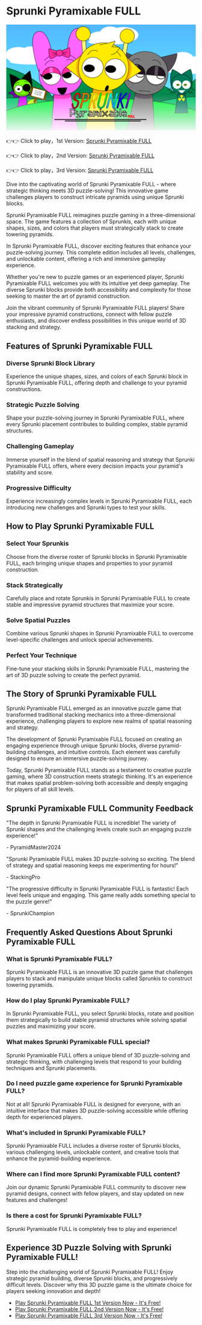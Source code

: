# Sprunki Pyramixable FULL

![Sprunki Pyramixable FULL](https://raw.githubusercontent.com/sprunkiscrunkly/sprunki-pyramixable-full/refs/heads/main/sprunki-pyramixable-full.png "Sprunki Pyramixable FULL")

👉👉 Click to play，1st Version: [Sprunki Pyramixable FULL](https://sprunksters.com/sprunki-pyramixable-full/ "Sprunki Pyramixable FULL")

👉👉 Click to play，2nd Version: [Sprunki Pyramixable FULL](https://sprunkiscrunkly.com/sprunki-pyramixable-full/ "Sprunki Pyramixable FULL")

👉👉 Click to play，3rd Version: [Sprunki Pyramixable FULL](https://sprunkipyramixed.com/sprunki-pyramixable-full/ "Sprunki Pyramixable FULL")

Dive into the captivating world of Sprunki Pyramixable FULL - where strategic thinking meets 3D puzzle-solving! This innovative game challenges players to construct intricate pyramids using unique Sprunki blocks.

Sprunki Pyramixable FULL reimagines puzzle gaming in a three-dimensional space. The game features a collection of Sprunkis, each with unique shapes, sizes, and colors that players must strategically stack to create towering pyramids.

In Sprunki Pyramixable FULL, discover exciting features that enhance your puzzle-solving journey. This complete edition includes all levels, challenges, and unlockable content, offering a rich and immersive gameplay experience.

Whether you're new to puzzle games or an experienced player, Sprunki Pyramixable FULL welcomes you with its intuitive yet deep gameplay. The diverse Sprunki blocks provide both accessibility and complexity for those seeking to master the art of pyramid construction.

Join the vibrant community of Sprunki Pyramixable FULL players! Share your impressive pyramid constructions, connect with fellow puzzle enthusiasts, and discover endless possibilities in this unique world of 3D stacking and strategy.

## Features of Sprunki Pyramixable FULL

### Diverse Sprunki Block Library

Experience the unique shapes, sizes, and colors of each Sprunki block in Sprunki Pyramixable FULL, offering depth and challenge to your pyramid constructions.

### Strategic Puzzle Solving

Shape your puzzle-solving journey in Sprunki Pyramixable FULL, where every Sprunki placement contributes to building complex, stable pyramid structures.

### Challenging Gameplay

Immerse yourself in the blend of spatial reasoning and strategy that Sprunki Pyramixable FULL offers, where every decision impacts your pyramid's stability and score.

### Progressive Difficulty

Experience increasingly complex levels in Sprunki Pyramixable FULL, each introducing new challenges and Sprunki types to test your skills.

## How to Play Sprunki Pyramixable FULL

### Select Your Sprunkis

Choose from the diverse roster of Sprunki blocks in Sprunki Pyramixable FULL, each bringing unique shapes and properties to your pyramid construction.

### Stack Strategically

Carefully place and rotate Sprunkis in Sprunki Pyramixable FULL to create stable and impressive pyramid structures that maximize your score.

### Solve Spatial Puzzles

Combine various Sprunki shapes in Sprunki Pyramixable FULL to overcome level-specific challenges and unlock special achievements.

### Perfect Your Technique

Fine-tune your stacking skills in Sprunki Pyramixable FULL, mastering the art of 3D puzzle solving to create the perfect pyramid.

## The Story of Sprunki Pyramixable FULL

Sprunki Pyramixable FULL emerged as an innovative puzzle game that transformed traditional stacking mechanics into a three-dimensional experience, challenging players to explore new realms of spatial reasoning and strategy.

The development of Sprunki Pyramixable FULL focused on creating an engaging experience through unique Sprunki blocks, diverse pyramid-building challenges, and intuitive controls. Each element was carefully designed to ensure an immersive puzzle-solving journey.

Today, Sprunki Pyramixable FULL stands as a testament to creative puzzle gaming, where 3D construction meets strategic thinking. It's an experience that makes spatial problem-solving both accessible and deeply engaging for players of all skill levels.

## Sprunki Pyramixable FULL Community Feedback

"The depth in Sprunki Pyramixable FULL is incredible! The variety of Sprunki shapes and the challenging levels create such an engaging puzzle experience!"

\- PyramidMaster2024

"Sprunki Pyramixable FULL makes 3D puzzle-solving so exciting. The blend of strategy and spatial reasoning keeps me experimenting for hours!"

\- StackingPro

"The progressive difficulty in Sprunki Pyramixable FULL is fantastic! Each level feels unique and engaging. This game really adds something special to the puzzle genre!"

\- SprunkiChampion

## Frequently Asked Questions About Sprunki Pyramixable FULL

### What is Sprunki Pyramixable FULL?

Sprunki Pyramixable FULL is an innovative 3D puzzle game that challenges players to stack and manipulate unique blocks called Sprunkis to construct towering pyramids.

### How do I play Sprunki Pyramixable FULL?

In Sprunki Pyramixable FULL, you select Sprunki blocks, rotate and position them strategically to build stable pyramid structures while solving spatial puzzles and maximizing your score.

### What makes Sprunki Pyramixable FULL special?

Sprunki Pyramixable FULL offers a unique blend of 3D puzzle-solving and strategic thinking, with challenging levels that respond to your building techniques and Sprunki placements.

### Do I need puzzle game experience for Sprunki Pyramixable FULL?

Not at all! Sprunki Pyramixable FULL is designed for everyone, with an intuitive interface that makes 3D puzzle-solving accessible while offering depth for experienced players.

### What's included in Sprunki Pyramixable FULL?

Sprunki Pyramixable FULL includes a diverse roster of Sprunki blocks, various challenging levels, unlockable content, and creative tools that enhance the pyramid-building experience.

### Where can I find more Sprunki Pyramixable FULL content?

Join our dynamic Sprunki Pyramixable FULL community to discover new pyramid designs, connect with fellow players, and stay updated on new features and challenges!

### Is there a cost for Sprunki Pyramixable FULL?

Sprunki Pyramixable FULL is completely free to play and experience!

## Experience 3D Puzzle Solving with Sprunki Pyramixable FULL!

Step into the challenging world of Sprunki Pyramixable FULL! Enjoy strategic pyramid building, diverse Sprunki blocks, and progressively difficult levels. Discover why this 3D puzzle game is the ultimate choice for players seeking innovation and depth!

- [Play Sprunki Pyramixable FULL 1st Version Now - It's Free!](https://sprunksters.com/sprunki-pyramixable-full/)
- [Play Sprunki Pyramixable FULL 2nd Version Now - It's Free!](https://sprunkiscrunkly.com/sprunki-pyramixable-full/)
- [Play Sprunki Pyramixable FULL 3rd Version Now - It's Free!](https://sprunkipyramixed.com/sprunki-pyramixable-full/)
